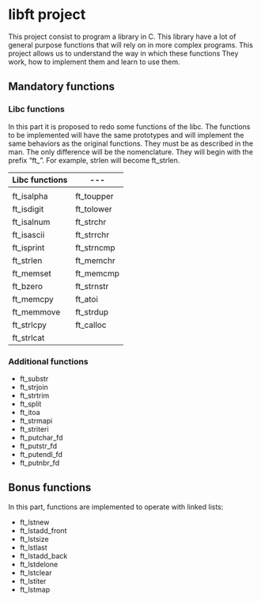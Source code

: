 # libft project
This project consist to program a library in C. This library have a lot of general purpose functions that will rely on in more complex programs.
This project allows us to understand the way in which these functions They work, how to implement them and learn to use them.

## Mandatory functions
### Libc functions
In this part it is proposed to redo some functions of the libc. The functions to be implemented will have the same prototypes and will implement the same behaviors as the original functions. They must be as described in the man. The only difference will be the nomenclature.
They will begin with the prefix “ft_”. For example, strlen will become ft_strlen.

| Libc functions| --- |
| ----------- | ----------- |
|             |             |
| ft_isalpha  | ft_toupper  |
| ft_isdigit  | ft_tolower  |
| ft_isalnum  | ft_strchr   |
| ft_isascii  | ft_strrchr  |
| ft_isprint  | ft_strncmp  |
| ft_strlen   | ft_memchr   |
| ft_memset   | ft_memcmp   |
| ft_bzero    | ft_strnstr  |
| ft_memcpy   | ft_atoi     |
| ft_memmove  | ft_strdup   |
| ft_strlcpy  | ft_calloc   |
| ft_strlcat  |             |

### Additional functions

- ft_substr
- ft_strjoin
- ft_strtrim
- ft_split
- ft_itoa
- ft_strmapi
- ft_striteri
- ft_putchar_fd
- ft_putstr_fd
- ft_putendl_fd
- ft_putnbr_fd

## Bonus functions
In this part, functions are implemented to operate with linked lists:

- ft_lstnew
- ft_lstadd_front
- ft_lstsize
- ft_lstlast
- ft_lstadd_back
- ft_lstdelone
- ft_lstclear
- ft_lstiter
- ft_lstmap
